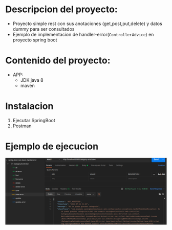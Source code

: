 # Descripcion del proyecto:
* Proyecto simple rest con sus anotaciones (get,post,put,delete) y datos dummy para ser consultados
* Ejemplo de implementacion de handler-error(`ControllerAdvice`) en proyecto spring boot

# Contenido del proyecto:
* APP:
    * JDK java 8
    * maven

# Instalacion

1. Ejecutar SpringBoot
2. Postman 

# Ejemplo de ejecucion
![example-handlererror](images/example-handlererror.png)